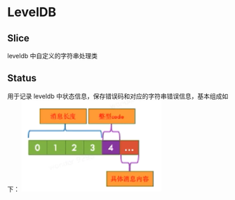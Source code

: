 # LevelDB
## Slice
leveldb 中自定义的字符串处理类

## Status
用于记录 leveldb 中状态信息，保存错误码和对应的字符串错误信息，基本组成如下：
![status](./img/status.png)
